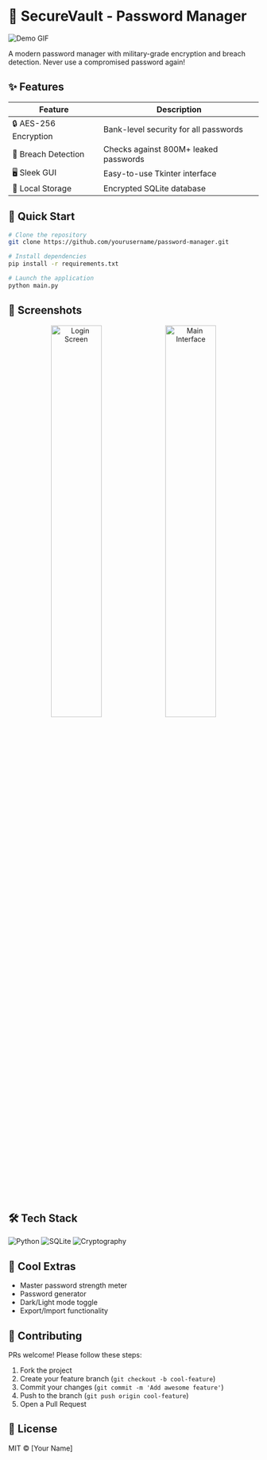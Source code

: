 # 🔐 SecureVault - Password Manager 

![Demo GIF](./demo.gif) <!-- Replace with your actual GIF file -->

A modern password manager with military-grade encryption and breach detection. Never use a compromised password again!

## ✨ Features

| Feature | Description |
|---------|-------------|
| 🔒 AES-256 Encryption | Bank-level security for all passwords |
| 🚨 Breach Detection | Checks against 800M+ leaked passwords |
| 🖥️ Sleek GUI | Easy-to-use Tkinter interface |
| 💾 Local Storage | Encrypted SQLite database |

## 🚀 Quick Start

```bash
# Clone the repository
git clone https://github.com/yourusername/password-manager.git

# Install dependencies
pip install -r requirements.txt

# Launch the application
python main.py
```

## 📸 Screenshots

<div align="center">
  <img src="./screenshots/login.png" width="45%" alt="Login Screen">
  <img src="./screenshots/main.jpg" width="45%" alt="Main Interface">  
</div>

## 🛠️ Tech Stack

![Python](https://img.shields.io/badge/Python-3.9+-blue?logo=python)
![SQLite](https://img.shields.io/badge/SQLite-3.x-green?logo=sqlite)
![Cryptography](https://img.shields.io/badge/Cryptography-3.4-yellow)

## 🌟 Cool Extras

- Master password strength meter
- Password generator
- Dark/Light mode toggle
- Export/Import functionality

## 🤝 Contributing

PRs welcome! Please follow these steps:
1. Fork the project
2. Create your feature branch (`git checkout -b cool-feature`)
3. Commit your changes (`git commit -m 'Add awesome feature'`)
4. Push to the branch (`git push origin cool-feature`)
5. Open a Pull Request

## 📜 License

MIT © [Your Name]
